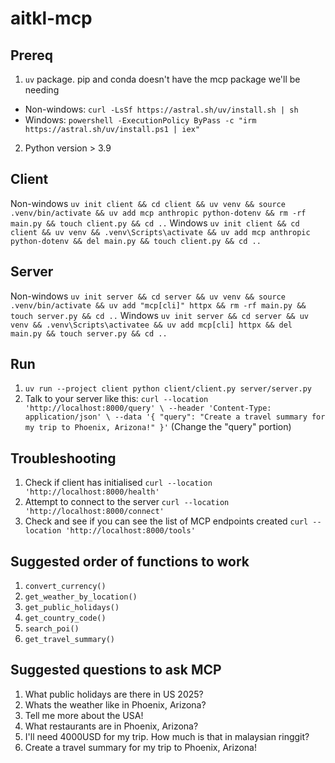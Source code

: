 # aitkl-mcp

## Prereq
1. `uv` package. pip and conda doesn't have the mcp package we'll be needing
- Non-windows: `curl -LsSf https://astral.sh/uv/install.sh | sh` 
- Windows: `powershell -ExecutionPolicy ByPass -c "irm https://astral.sh/uv/install.ps1 | iex"`
2. Python version > 3.9

## Client
Non-windows
`uv init client && cd client && uv venv && source .venv/bin/activate && uv add mcp anthropic python-dotenv && rm -rf main.py && touch client.py && cd ..`
Windows
`uv init client && cd client && uv venv && .venv\Scripts\activate && uv add mcp anthropic python-dotenv && del main.py && touch client.py && cd ..`

## Server
Non-windows
`uv init server && cd server && uv venv && source .venv/bin/activate && uv add "mcp[cli]" httpx && rm -rf main.py && touch server.py && cd ..`
Windows
`uv init server && cd server && uv venv && .venv\Scripts\activatee && uv add mcp[cli] httpx && del main.py && touch server.py && cd ..`

## Run
1. `uv run --project client python client/client.py server/server.py`
2. Talk to your server like this: ```curl --location 'http://localhost:8000/query' \
--header 'Content-Type: application/json' \
--data '{
    "query": "Create a travel summary for my trip to Phoenix, Arizona!"
}'``` (Change the "query" portion)

## Troubleshooting
1. Check if client has initialised `curl --location 'http://localhost:8000/health'`
2. Attempt to connect to the server `curl --location 'http://localhost:8000/connect'`
3. Check and see if you can see the list of MCP endpoints created `curl --location 'http://localhost:8000/tools'`

## Suggested order of functions to work
1. `convert_currency()`
2. `get_weather_by_location()`
3. `get_public_holidays()`
4. `get_country_code()`
5. `search_poi()`
6. `get_travel_summary()`

## Suggested questions to ask MCP
1. What public holidays are there in US 2025?
2. Whats the weather like in Phoenix, Arizona?
3. Tell me more about the USA!
4. What restaurants are in Phoenix, Arizona?
5. I'll need 4000USD for my trip. How much is that in malaysian ringgit?
6. Create a travel summary for my trip to Phoenix, Arizona!